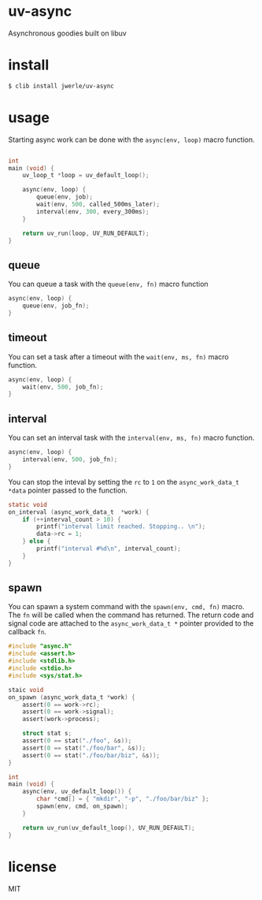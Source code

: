 uv-async
=======

Asynchronous goodies built on libuv

# install

```sh
$ clib install jwerle/uv-async
```

# usage

Starting async work can be done with the `async(env, loop)` macro
function.

```c

int
main (void) {
	uv_loop_t *loop = uv_default_loop();

	async(env, loop) {
		queue(env, job);
		wait(env, 500, called_500ms_later);
		interval(env, 300, every_300ms);
	}

	return uv_run(loop, UV_RUN_DEFAULT);
}
```

## queue

You can queue a task with the `queue(env, fn)` macro function

```c
async(env, loop) {
	queue(env, job_fn);
}
```

## timeout

You can set a task after a timeout with the `wait(env, ms, fn)` macro
function.

```c
async(env, loop) {
	wait(env, 500, job_fn);
}
```

## interval

You can set an interval task with the `interval(env, ms, fn)` macro
function.

```c
async(env, loop) {
	interval(env, 500, job_fn);
}
```

You can stop the inteval by setting the `rc` to `1` on the
`async_work_data_t *data` pointer passed to the function.

```c
static void
on_interval (async_work_data_t  *work) {
	if (++interval_count > 10) {
		printf("interval limit reached. Stopping.. \n");
		data->rc = 1;
	} else {
		printf("interval #%d\n", interval_count);
	}
}
```

## spawn

You can spawn a system command with the `spawn(env, cmd, fn)` macro. The
`fn` will be called when the command has returned. The return code and
signal code are attached to the `async_work_data_t *` pointer provided
to the callback `fn`.

```c
#include "async.h"
#include <assert.h>
#include <stdlib.h>
#include <stdio.h>
#include <sys/stat.h>

staic void
on_spawn (async_work_data_t *work) {
	assert(0 == work->rc);
	assert(0 == work->signal);
	assert(work->process);

	struct stat s;
	assert(0 == stat("./foo", &s));
	assert(0 == stat("./foo/bar", &s));
	assert(0 == stat("./foo/bar/biz", &s));
}

int
main (void) {
	async(env, uv_default_loop()) {
		char *cmd[] = { "mkdir", "-p", "./foo/bar/biz" };
		spawn(env, cmd, on_spawn);
	}

	return uv_run(uv_default_loop(), UV_RUN_DEFAULT);
}
```

# license

MIT
